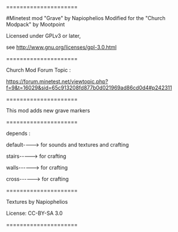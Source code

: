 =====================

#Minetest mod "Grave" by Napiophelios
Modified for  the "Church Modpack" by Mootpoint

Licensed under GPLv3 or later,

see http://www.gnu.org/licenses/gpl-3.0.html

=====================

Church Mod Forum Topic :

https://forum.minetest.net/viewtopic.php?f=9&t=16029&sid=65c913208fd877b0d021969ad86cd0d4#p242311


=====================

This mod adds new grave markers

=====================

depends :

default----> for sounds and textures and crafting

stairs-----> for crafting

walls------> for crafting

cross------> for crafting

=====================

Textures by Napiophelios

License: CC-BY-SA 3.0

=====================
